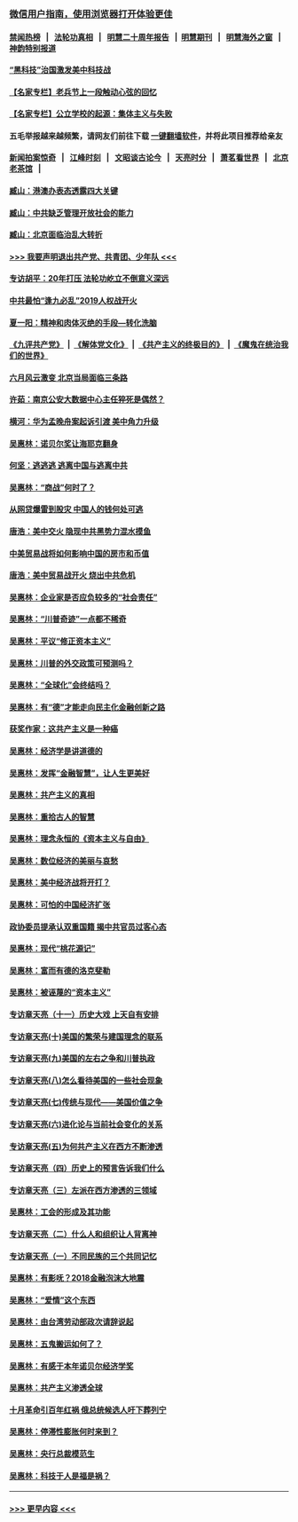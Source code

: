 ### [微信用户指南，使用浏览器打开体验更佳](https://github.com/gfw-breaker/banned-news1/blob/master/indexes/wechat-guide.md?t=0)
#### [禁闻热榜](热点新闻.md?t=0)  &nbsp;&nbsp;|&nbsp;&nbsp; [法轮功真相](https://github.com/gfw-breaker/truth/blob/master/README.md?t=0) &nbsp;&nbsp;|&nbsp;&nbsp; [明慧二十周年报告](https://github.com/gfw-breaker/mh-reports/blob/master/README.md?t=0) &nbsp;&nbsp;|&nbsp;&nbsp;[明慧期刊](https://github.com/gfw-breaker/mh-qikan) &nbsp;&nbsp;|&nbsp;&nbsp; [明慧海外之窗](https://github.com/gfw-breaker/mh-news/blob/master/README.md?t=0) &nbsp;&nbsp;|&nbsp;&nbsp; [神韵特别报道](https://github.com/gfw-breaker/mh-news/blob/master/shenyun.md?t=0)
#### [“黑科技”治国激发美中科技战](../pages/nsc423/n11638056.md?t=02080233) 
#### [【名家专栏】老兵节上一段触动心弦的回忆](../pages/nsc423/n11646016.md?t=02080233) 
#### [【名家专栏】公立学校的起源：集体主义与失败](../pages/nsc423/n11601833.md?t=02080233) 
#### 五毛举报越来越频繁，请网友们前往下载 [一键翻墙软件](https://github.com/gfw-breaker/ssr-accounts)，并将此项目推荐给亲友
#### [新闻拍案惊奇](https://github.com/gfw-breaker/banned-news1/blob/master/pages/link4.md) &nbsp;&nbsp;|&nbsp;&nbsp; [江峰时刻](https://github.com/gfw-breaker/banned-news1/blob/master/pages/link4.md) &nbsp;&nbsp;|&nbsp;&nbsp; [文昭谈古论今](https://github.com/gfw-breaker/banned-news1/blob/master/pages/link4.md) &nbsp;&nbsp;|&nbsp;&nbsp; [天亮时分](https://github.com/gfw-breaker/banned-news1/blob/master/pages/link4.md) &nbsp;&nbsp;|&nbsp;&nbsp; [萧茗看世界](https://github.com/gfw-breaker/banned-news1/blob/master/pages/link4.md) &nbsp;&nbsp;|&nbsp;&nbsp; [北京老茶馆](https://github.com/gfw-breaker/banned-news1/blob/master/pages/link4.md) &nbsp;&nbsp;|&nbsp;&nbsp; 
#### [臧山：港澳办表态透露四大关键](../pages/nsc423/n11421628.md?t=02080233) 
#### [臧山：中共缺乏管理开放社会的能力](../pages/nsc423/n11407457.md?t=02080233) 
#### [臧山：北京面临治乱大转折](../pages/nsc423/n11406895.md?t=02080233) 
#### [>>> 我要声明退出共产党、共青团、少年队 <<<](https://github.com/begood0513/goodnews/blob/master/quit/letter.md) 
#### [专访胡平：20年打压 法轮功屹立不倒意义深远](../pages/nsc423/n11398800.md?t=02080233) 
#### [中共最怕“逢九必乱”2019人权战开火](../pages/nsc423/n11385248.md?t=02080233) 
#### [夏一阳：精神和肉体灭绝的手段—转化洗脑](../pages/nsc423/n11368250.md?t=02080233) 
#### [《九评共产党》](https://github.com/begood0513/9ping.md/blob/master/README.md) &nbsp;|&nbsp; [《解体党文化》](../../../../jtdwh.md/blob/master/README.md)  &nbsp;|&nbsp; [《共产主义的终极目的》](../../../../gczydzjmd.md/blob/master/README.md) &nbsp;|&nbsp; [《魔鬼在统治我们的世界》](../../../../mgztzwmdsj.md/blob/master/README.md) 
#### [六月风云激变 北京当局面临三条路](../pages/nsc423/n11313668.md?t=02080233) 
#### [许茹：南京公安大数据中心主任猝死是偶然？](../pages/nsc423/n11064744.md?t=02080233) 
#### [横河：华为孟晚舟案起诉引渡 美中角力升级](../pages/nsc423/n11027230.md?t=02080233) 
#### [吴惠林：诺贝尔奖让海耶克翻身](../pages/nsc423/n10890049.md?t=02080233) 
#### [何坚：逃逃逃 逃离中国与逃离中共](../pages/nsc423/n10592891.md?t=02080233) 
#### [吴惠林：“商战”何时了？](../pages/nsc423/n10573558.md?t=02080233) 
#### [从网贷爆雷到股灾 中国人的钱何处可逃](../pages/nsc423/n10572800.md?t=02080233) 
#### [唐浩：美中交火 隐现中共黑势力混水摸鱼](../pages/nsc423/n10544040.md?t=02080233) 
#### [中美贸易战将如何影响中国的房市和币值](../pages/nsc423/n10543697.md?t=02080233) 
#### [唐浩：美中贸易战开火 烧出中共危机](../pages/nsc423/n10540126.md?t=02080233) 
#### [吴惠林：企业家是否应负较多的“社会责任”](../pages/nsc423/n10535022.md?t=02080233) 
#### [吴惠林：“川普奇迹”一点都不稀奇](../pages/nsc423/n10512808.md?t=02080233) 
#### [吴惠林：平议“修正资本主义”](../pages/nsc423/n10495724.md?t=02080233) 
#### [吴惠林：川普的外交政策可预测吗？](../pages/nsc423/n10462387.md?t=02080233) 
#### [吴惠林：“全球化”会终结吗？](../pages/nsc423/n10452838.md?t=02080233) 
#### [吴惠林：有“德”才能走向民主化金融创新之路](../pages/nsc423/n10432292.md?t=02080233) 
#### [获奖作家：这共产主义是一种癌](../pages/nsc423/n10431541.md?t=02080233) 
#### [吴惠林：经济学是讲道德的](../pages/nsc423/n10398014.md?t=02080233) 
#### [吴惠林：发挥“金融智慧”，让人生更美好](../pages/nsc423/n10375019.md?t=02080233) 
#### [吴惠林：共产主义的真相](../pages/nsc423/n10351394.md?t=02080233) 
#### [吴惠林：重拾古人的智慧](../pages/nsc423/n10337691.md?t=02080233) 
#### [吴惠林：理念永恒的《资本主义与自由》](../pages/nsc423/n10316274.md?t=02080233) 
#### [吴惠林：数位经济的美丽与哀愁](../pages/nsc423/n10292946.md?t=02080233) 
#### [吴惠林：美中经济战将开打？](../pages/nsc423/n10258825.md?t=02080233) 
#### [吴惠林：可怕的中国经济扩张](../pages/nsc423/n10219147.md?t=02080233) 
#### [政协委员提承认双重国籍 揭中共官员过客心态](../pages/nsc423/n10208809.md?t=02080233) 
#### [吴惠林：现代“桃花源记”](../pages/nsc423/n10185234.md?t=02080233) 
#### [吴惠林：富而有德的洛克斐勒](../pages/nsc423/n10142264.md?t=02080233) 
#### [吴惠林：被诬蔑的“资本主义”](../pages/nsc423/n10124816.md?t=02080233) 
#### [专访章天亮（十一）历史大戏 上天自有安排](../pages/nsc423/n10094905.md?t=02080233) 
#### [专访章天亮(十)美国的繁荣与建国理念的联系](../pages/nsc423/n10094899.md?t=02080233) 
#### [专访章天亮(九)美国的左右之争和川普执政](../pages/nsc423/n10094889.md?t=02080233) 
#### [专访章天亮(八)怎么看待美国的一些社会现象](../pages/nsc423/n10094857.md?t=02080233) 
#### [专访章天亮(七)传统与现代——美国价值之争](../pages/nsc423/n10093140.md?t=02080233) 
#### [专访章天亮(六)进化论与当前社会变化的关系](../pages/nsc423/n10092036.md?t=02080233) 
#### [专访章天亮(五)为何共产主义在西方不断渗透](../pages/nsc423/n10083620.md?t=02080233) 
#### [专访章天亮（四）历史上的预言告诉我们什么](../pages/nsc423/n10083606.md?t=02080233) 
#### [专访章天亮（三）左派在西方渗透的三领域](../pages/nsc423/n10081115.md?t=02080233) 
#### [吴惠林：工会的形成及其功能](../pages/nsc423/n10080633.md?t=02080233) 
#### [专访章天亮（二）什么人和组织让人背离神](../pages/nsc423/n10076637.md?t=02080233) 
#### [专访章天亮（一）不同民族的三个共同记忆](../pages/nsc423/n10074188.md?t=02080233) 
#### [吴惠林：有影呒？2018金融泡沫大地震](../pages/nsc423/n10040534.md?t=02080233) 
#### [吴惠林：“爱情”这个东西](../pages/nsc423/n10019423.md?t=02080233) 
#### [吴惠林：由台湾劳动部政次请辞说起](../pages/nsc423/n9979679.md?t=02080233) 
#### [吴惠林：五鬼搬运如何了？](../pages/nsc423/n9925338.md?t=02080233) 
#### [吴惠林：有感于本年诺贝尔经济学奖](../pages/nsc423/n9871883.md?t=02080233) 
#### [吴惠林：共产主义渗透全球](../pages/nsc423/n9812748.md?t=02080233) 
#### [十月革命引百年红祸 俄总统候选人吁下葬列宁](../pages/nsc423/n9810182.md?t=02080233) 
#### [吴惠林：停滞性膨胀何时来到？](../pages/nsc423/n9764136.md?t=02080233) 
#### [吴惠林：央行总裁模范生](../pages/nsc423/n9728134.md?t=02080233) 
#### [吴惠林：科技于人是福是祸？](../pages/nsc423/n9672982.md?t=02080233) 

----
#### [ >>> 更早内容 <<< ](../indexes/nsc423-earlier.md)
